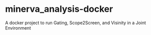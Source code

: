 # minerva_analysis-docker
A docker project to run Gating, Scope2Screen, and Visinity in a Joint Environment
